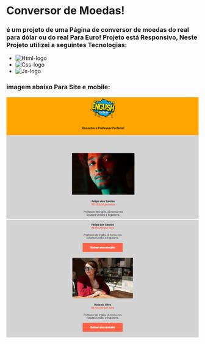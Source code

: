 <h1>Conversor de Moedas!</h1>

<h3>é um projeto de uma Página de conversor de moedas do real para dólar ou do real Para Euro!
Projeto está Responsivo, Neste Projeto utilizei a seguintes Tecnologias:</h3>

- <img src="https://img.shields.io/badge/HTML5-E34F26?style=for-the-badge&logo=html5&logoColor=white" alt="Html-logo"/>
- <img src="https://img.shields.io/badge/CSS3-1572B6?style=for-the-badge&logo=css3&logoColor=white" alt="Css-logo"/>
- <img src="https://img.shields.io/badge/JavaScript-F7DF1E?style=for-the-badge&logo=javascript&logoColor=black" alt="Js-logo"/>

<h3>imagem abaixo Para Site e mobile:</h3>
  <img src= "https://github.com/leonardosantos10/Projeto-My-Teacher/blob/main/assets/desktop1.png?raw=true"/>
  <img src="https://github.com/leonardosantos10/Projeto-My-Teacher/blob/main/assets/desktop2.png?raw=true"/>
   <img src=""/>

